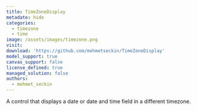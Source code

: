 ```yaml
---
title: TimeZoneDisplay
metadate: hide
categories:
  - timezone
  - time
image: /assets/images/timezone.png
visit: 
download: 'https://github.com/mehmetseckin/TimeZoneDisplay'
model_support: true
canvas_support: false
license_defined: true
managed_solution: false
authors:
  - mehmet_seckin
---
```

A control that displays a date or date and time field in a different timezone.
